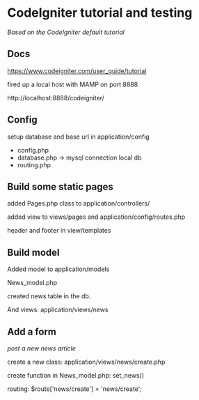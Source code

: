 # CodeIgniter tutorial and testing
*Based on the CodeIgniter default tutorial*

## Docs
https://www.codeigniter.com/user_guide/tutorial

fired up a local host with MAMP on port 8888

http://localhost:8888/codeigniter/

## Config
setup database and base url in application/config

- config.php
- database.php -> mysql connection local db
- routing.php

## Build some static pages
added Pages.php class to application/controllers/

added view to views/pages and application/config/routes.php

header and footer in view/templates

## Build model
Added model to application/models

News_model.php

created news table in the db.

And views:
application/views/news


## Add a form
*post a new news article*

create a new class:
application/views/news/create.php

create function in News_model.php:
set_news()

routing:
$route['news/create'] = 'news/create';
